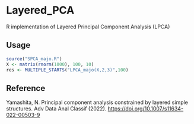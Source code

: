 # Layered_PCA
R implementation of Layered Principal Component Analysis (LPCA)

## Usage
```r
source("SPCA_majo.R")
X <- matrix(rnorm(1000), 100, 10)
res <- MULTIPLE_STARTS("LPCA_majo(X,2,3)",100)
```

## Reference
Yamashita, N. Principal component analysis constrained by layered simple structures. Adv Data Anal Classif (2022). https://doi.org/10.1007/s11634-022-00503-9
